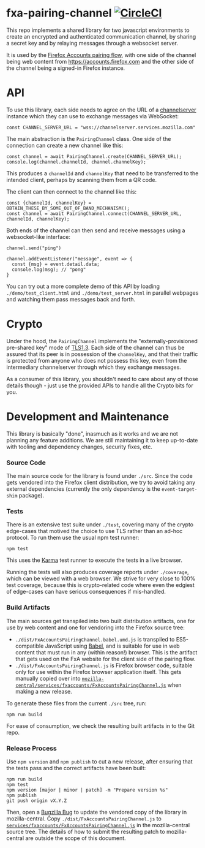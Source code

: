 # fxa-pairing-channel [![CircleCI](https://circleci.com/gh/mozilla/fxa-pairing-channel/tree/master.svg?style=svg)](https://circleci.com/gh/mozilla/fxa-pairing-channel/tree/master)

This repo implements a shared library for two javascript environments
to create an encrypted and authenticated communication channel, by
sharing a secret key and by relaying messages through a websocket server.

It is used by the [Firefox Accounts pairing flow](
https://mozilla.github.io/ecosystem-platform/docs/features/firefox-accounts/pairing),
with one side of the channel being web content from https://accounts.firefox.com and
the other side of the channel being a signed-in Firefox instance.


API
===

To use this library, each side needs to agree on the URL of a
[channelserver](https://github.com/mozilla-services/channelserver)
instance which they can use to exchange messages via WebSocket:

```
const CHANNEL_SERVER_URL = "wss://channelserver.services.mozilla.com"
```

The main abstraction is the `PairingChannel` class.
One side of the connection can create a new channel like this:

```
const channel = await PairingChannel.create(CHANNEL_SERVER_URL);
console.log(channel.channelId, channel.channelKey);
```

This produces a `channelId` and `channelKey` that need to be transferred to
the intended client, perhaps by scanning them from a QR code.

The client can then connect to the channel like this:

```
const {channelId, channelKey} = OBTAIN_THESE_BY_SOME_OUT_OF_BAND_MECHANISM();
const channel = await PairingChannel.connect(CHANNEL_SERVER_URL, channelId, channelKey);
```

Both ends of the channel can then send and receive messages using a websocket-like
interface:

```
channel.send("ping")

channel.addEventListener("message", event => {
  const {msg} = event.detail.data;
  console.log(msg); // "pong"
}
```

You can try out a more complete demo of this API by loading
`./demo/test_client.html` and `./demo/test_server.html` in
parallel webpages and watching them pass messages back and forth.


Crypto
======

Under the hood, the `PairingChannel` implements the "externally-provisioned
pre-shared key" mode of [TLS1.3](https://tools.ietf.org/html/rfc8446).
Each side of the channel can thus be assured that its peer is in possession
of the `channelKey`, and that their traffic is protected from anyone who
does not possess this key, even from the intermediary channelserver through
which they exchange messages.

As a consumer of this library, you shouldn't need to care about any of those
details though - just use the provided APIs to handle all the Crypto bits
for you.


Development and Maintenance
===========================

This library is basically "done", inasmuch as it works and we are not planning
any feature additions. We are still maintaining it to keep up-to-date with tooling
and dependency changes, security fixes, etc.

### Source Code

The main source code for the library is found under `./src`. Since the code gets
vendored into the Firefox client distribution, we try to avoid taking any external
dependencies (currently the only dependency is the `event-target-shim` package).

### Tests

There is an extensive test suite under `./test`, covering many of the crypto edge-cases
that motived the choice to use TLS rather than an ad-hoc protocol. To run them use the
usual npm test runner:

```
npm test
```

This uses the [Karma](https://karma-runner.github.io) test runner to execute
the tests in a live browser.

Running the tests will also produces coverage reports under `./coverage`,
which can be viewed with a web browser. We strive for very close to 100%
test coverage, because this is crypto-related code where even the edgiest
of edge-cases can have serious consequences if mis-handled.

### Build Artifacts

The main sources get transpiled into two built distribution artifacts, one for use by
web content and one for vendoring into the Firefox source tree:

* `./dist/FxAccountsPairingChannel.babel.umd.js` is transpiled to ES5-compatible JavaScript
  using [Babel](https://babeljs.io/), and is suitable for use in web content that must
  run in any (within reason!) browser. This is the artifact that gets used on the FxA
  website for the client side of the pairing flow.
* `./dist/FxAccountsPairingChannel.js` is Firefox browser code, suitable only for use
  within the Firefox browser application itself. This gets manually copied over into
  [`mozilla-central/services/fxaccounts/FxAccountsPairingChannel.js`](
  https://searchfox.org/mozilla-central/source/services/fxaccounts/FxAccountsPairingChannel.js)
  when making a new release.

To generate these files from the current `./src` tree, run:

```
npm run build
```

For ease of consumption, we check the resulting built artifacts in to the Git repo.

### Release Process

Use `npm version` and `npm publish` to cut a new release, after ensuring that the tests pass
and the correct artifacts have been built:

```
npm run build
npm test
npm version [major | minor | patch] -m "Prepare version %s"
npm publish
git push origin vX.Y.Z
```

Then, open a [Bugzilla Bug](https://bugzilla.mozilla.org/enter_bug.cgi?product=Firefox&component=Firefox%20Accounts) to update the vendored copy of the library in mozilla-central.
Copy `./dist/FxAccountsPairingChannel.js` to [`services/fxaccounts/FxAccountsPairingChannel.js`](
https://searchfox.org/mozilla-central/source/services/fxaccounts/FxAccountsPairingChannel.js) in
the mozilla-central source tree. The details of how to submit the resulting patch to mozilla-central
are outside the scope of this document.
